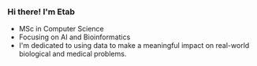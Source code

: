 ### Hi there! I'm Etab
- MSc in Computer Science 
- Focusing on AI and Bioinformatics
-  I'm dedicated to using data to make a meaningful impact on real-world biological and medical problems. 

<!--
**etab12/etab12** is a ✨ _special_ ✨ repository because its `README.md` (this file) appears on your GitHub profile.

Here are some ideas to get you started:
- lifelong learner 
- I’m currently learning ML and DL models
- I'm looking forward to work on real world problems 

-->
